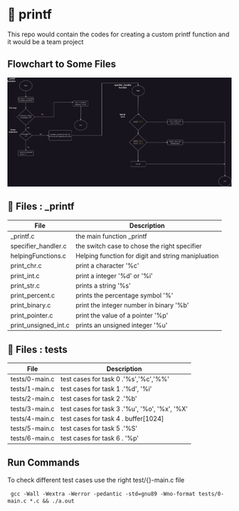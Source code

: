 # 🐉 printf
This repo would contain the codes for creating a custom printf function and it would be a team project

## Flowchart to Some Files
<img src="https://github.com/Isaiah-woko/printf/blob/master/documentation_files/Untitled%20Diagram.drawio.png">

## 📂 Files : _printf 
|File|Description|
|---|---|
|_printf.c| the main function _printf|
|specifier_handler.c| the switch case to chose the right specifier|
|helpingFunctions.c|Helping function for digit and string manipluation|
|print_chr.c|print a character '%c' |
|print_int.c|print a integer '%d' or '%i'|
|print_str.c|prints a string '%s' |
|print_percent.c|prints the percentage symbol '%' |
|print_binary.c|print the integer number in binary '%b'|
|print_pointer.c|print the value of a pointer '%p'|
|print_unsigned_int.c|prints an unsigned integer '%u' |


## 📂 Files : tests
|File|Description|
|---|---|
|tests/0-main.c | test cases for task 0 .'%s','%c','%%'|
|tests/1-main.c | test cases for task 1 .'%d', '%i'|
|tests/2-main.c | test cases for task 2 .'%b'|
|tests/3-main.c | test cases for task 3 .'%u', '%o', '%x', '%X'|
|tests/4-main.c | test cases for task 4 . buffer[1024]|
|tests/5-main.c | test cases for task 5 .'%S'|
|tests/6-main.c | test cases for task 6 . '%p'|




## Run Commands
To check different test cases use the right test/{}-main.c file

     gcc -Wall -Wextra -Werror -pedantic -std=gnu89 -Wno-format tests/0-main.c *.c && ./a.out

